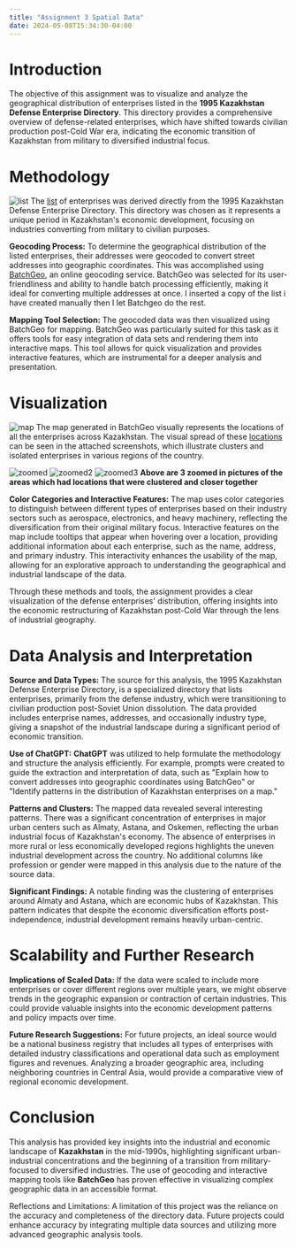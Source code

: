 ```yaml
---
title: "Assignment 3 Spatial Data"
date: 2024-05-08T15:34:30-04:00
---
```


# Introduction

The objective of this assignment was to visualize and analyze the geographical distribution of enterprises listed in the **1995 Kazakhstan Defense Enterprise Directory**. This directory provides a comprehensive overview of defense-related enterprises, which have shifted towards civilian production post-Cold War era, indicating the economic transition of Kazakhstan from military to diversified industrial focus.

# Methodology
![list](/assets/images/list.png)
The [list](https://docs.google.com/spreadsheets/d/1Pp1_PEqnPTMCT6I07ZCb2itLZ4Ki79T1qVKGhh5KKKU/edit?usp=sharing) of enterprises was derived directly from the 1995 Kazakhstan Defense Enterprise Directory. This directory was chosen as it represents a unique period in Kazakhstan's economic development, focusing on industries converting from military to civilian purposes.

**Geocoding Process:**
To determine the geographical distribution of the listed enterprises, their addresses were geocoded to convert street addresses into geographic coordinates. This was accomplished using [BatchGeo](https://www.batchgeo.com/), an online geocoding service. BatchGeo was selected for its user-friendliness and ability to handle batch processing efficiently, making it ideal for converting multiple addresses at once. I inserted a copy of the list i have created manually then I let Batchgeo do the rest.

**Mapping Tool Selection:**
The geocoded data was then visualized using BatchGeo for mapping. BatchGeo was particularly suited for this task as it offers tools for easy integration of data sets and rendering them into interactive maps. This tool allows for quick visualization and provides interactive features, which are instrumental for a deeper analysis and presentation.

# Visualization

![map](/assets/images/map.png)
The map generated in BatchGeo visually represents the locations of all the enterprises across Kazakhstan. The visual spread of these [locations](https://batchgeo.com/map/419186e7ef523cf92be0d002ce43ae7c) can be seen in the attached screenshots, which illustrate clusters and isolated enterprises in various regions of the country.

![zoomed](/assets/images/zoomed.png)
![zoomed2](/assets/images/zoomed2.png)
![zoomed3](/assets/images/zoomed3.png)
**Above are 3 zoomed in pictures of the areas which had locations that were clustered and closer together**

**Color Categories and Interactive Features:**
The map uses color categories to distinguish between different types of enterprises based on their industry sectors such as aerospace, electronics, and heavy machinery, reflecting the diversification from their original military focus. Interactive features on the map include tooltips that appear when hovering over a location, providing additional information about each enterprise, such as the name, address, and primary industry. This interactivity enhances the usability of the map, allowing for an explorative approach to understanding the geographical and industrial landscape of the data.

Through these methods and tools, the assignment provides a clear visualization of the defense enterprises' distribution, offering insights into the economic restructuring of Kazakhstan post-Cold War through the lens of industrial geography.

# Data Analysis and Interpretation

**Source and Data Types:**
The source for this analysis, the 1995 Kazakhstan Defense Enterprise Directory, is a specialized directory that lists enterprises, primarily from the defense industry, which were transitioning to civilian production post-Soviet Union dissolution. The data provided includes enterprise names, addresses, and occasionally industry type, giving a snapshot of the industrial landscape during a significant period of economic transition.

**Use of ChatGPT:**
**ChatGPT** was utilized to help formulate the methodology and structure the analysis efficiently. For example, prompts were created to guide the extraction and interpretation of data, such as "Explain how to convert addresses into geographic coordinates using BatchGeo" or "Identify patterns in the distribution of Kazakhstan enterprises on a map."

**Patterns and Clusters:**
The mapped data revealed several interesting patterns. There was a significant concentration of enterprises in major urban centers such as Almaty, Astana, and Oskemen, reflecting the urban industrial focus of Kazakhstan's economy. The absence of enterprises in more rural or less economically developed regions highlights the uneven industrial development across the country. No additional columns like profession or gender were mapped in this analysis due to the nature of the source data.

**Significant Findings:**
A notable finding was the clustering of enterprises around Almaty and Astana, which are economic hubs of Kazakhstan. This pattern indicates that despite the economic diversification efforts post-independence, industrial development remains heavily urban-centric.

# Scalability and Further Research

**Implications of Scaled Data:**
If the data were scaled to include more enterprises or cover different regions over multiple years, we might observe trends in the geographic expansion or contraction of certain industries. This could provide valuable insights into the economic development patterns and policy impacts over time.

**Future Research Suggestions:**
For future projects, an ideal source would be a national business registry that includes all types of enterprises with detailed industry classifications and operational data such as employment figures and revenues. Analyzing a broader geographic area, including neighboring countries in Central Asia, would provide a comparative view of regional economic development.

# Conclusion

This analysis has provided key insights into the industrial and economic landscape of **Kazakhstan** in the mid-1990s, highlighting significant urban-industrial concentrations and the beginning of a transition from military-focused to diversified industries. The use of geocoding and interactive mapping tools like **BatchGeo** has proven effective in visualizing complex geographic data in an accessible format.

Reflections and Limitations:
A limitation of this project was the reliance on the accuracy and completeness of the directory data. Future projects could enhance accuracy by integrating multiple data sources and utilizing more advanced geographic analysis tools.

